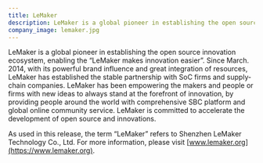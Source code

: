 ```yaml
---
title: LeMaker
description: LeMaker is a global pioneer in establishing the open source innovation ecosystem, enabling the “LeMaker makes innovation easier”.
company_image: lemaker.jpg
---
```

LeMaker is a global pioneer in establishing the open source innovation ecosystem, enabling the “LeMaker makes innovation easier”. Since March. 2014, with its powerful brand influence and great integration of resources, LeMaker has established the stable partnership with SoC firms and supply­chain companies. LeMaker has been empowering the makers and people or firms with new ideas to always stand at the forefront of innovation, by providing people around the world with comprehensive SBC platform and global on­line community service. LeMaker is committed to accelerate the development of open source and innovations.

As used in this release, the term “LeMaker” refers to Shenzhen LeMaker Technology Co., Ltd. For more information, please visit [www.lemaker.org](https://www.lemaker.org).

